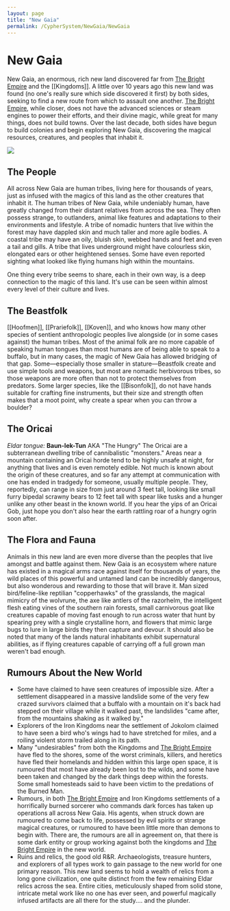 ```yaml
---
layout: page
title: "New Gaia"
permalink: /CypherSystem/NewGaia/NewGaia
---
```

# New Gaia
New Gaia, an enormous, rich new land discovered far from [The Bright Empire](https://nicolii.github.io/CypherSystem/NewGaia/BrightEmpire) and the [[Kingdoms]]. A little over 10 years ago this new land was found (no one's really sure which side discovered it first) by both sides, seeking to find a new route from which to assault one another. [The Bright Empire](https://nicolii.github.io/CypherSystem/NewGaia/BrightEmpire), while closer, does not have the advanced sciences or steam engines to power their efforts, and their divine magic, while great for many things, does not build towns. Over the last decade, both sides have begun to build colonies and begin exploring New Gaia, discovering the magical resources, creatures, and peoples that inhabit it.

<html>

<body>
  <img src="https://github.com/Nicolii/Nicolii.github.io/raw/refs/heads/main/New%20Gaia/Images/NewGaiaMap.bmp" />
</body>

</html>

## The People
All across New Gaia are human tribes, living here for thousands of years, just as infused with the magics of this land as the other creatures that inhabit it. The human tribes of New Gaia, while undeniably human, have greatly changed from their distant relatives from across the sea. They often possess strange, to outlanders, animal like features and adaptations to their environments and lifestyle. A tribe of nomadic hunters that live within the forest may have dappled skin and much taller and more agile bodies. A coastal tribe may have an oily, bluish skin, webbed hands and feet and even a tail and gills. A tribe that lives underground might have colourless skin, elongated ears or other heightened senses. Some have even reported sighting what looked like flying humans high within the mountains.

One thing every tribe seems to share, each in their own way, is a deep connection to the magic of this land. It's use can be seen within almost every level of their culture and lives.


## The Beastfolk
[[Hoofmen]], [[Prariefolk]], [[Koven]], and who knows how many other species of sentient anthropologic peoples live alongside (or in some cases against) the human tribes. Most of the animal folk are no more capable of speaking human tongues than most humans are of being able to speak to a buffalo, but in many cases, the magic of New Gaia has allowed bridging of that gap. Some—especially those smaller in stature—Beastfolk create and use simple tools and weapons, but most are nomadic herbivorous tribes, so those weapons are more often than not to protect themselves from predators. Some larger species, like the [[Bisonfolk]], do not have hands suitable for crafting fine instruments, but their size and strength often makes that a moot point, why create a spear when you can throw a boulder?


## The Oricai
_Eldar tongue:_ **Baun-lek-Tun**
AKA "The Hungry"
The Oricai are a subterranean dwelling tribe of cannibalistic "monsters." Areas near a mountain containing an Oricai horde tend to be highly unsafe at night, for anything that lives and is even remotely edible. Not much is known about the origin of these creatures, and so far any attempt at communication with one has ended in tradgedy for someone, usually multiple people. They, reportedly, can range in size from just around 3 feet tall, looking like small furry bipedal scrawny bears to 12 feet tall with spear like tusks and a hunger unlike any other beast in the known world. If you hear the yips of an Oricai Gob, just hope you don't also hear the earth rattling roar of a hungry ogrin soon after.


## The Flora and Fauna
Animals in this new land are even more diverse than the peoples that live amongst and battle against them. New Gaia is an ecosystem where nature has existed in a magical arms race against itself for thousands of years, the wild places of this powerful and untamed land can be incredibly dangerous, but also wonderous and rewarding to those that will brave it. Man sized bird/feline-like reptilian "copperhawks" of the grasslands, the magical mimicry of the wolvrune, the axe like antlers of the razorhelm, the intelligent flesh eating vines of the southern rain forests, small carnivorous goat like creatures capable of moving fast enough to run across water that hunt by spearing prey with a single crystalline horn, and flowers that mimic large bugs to lure in large birds they then capture and devour. It should also be noted that many of the lands natural inhabitants exhibit supernatural abilities, as if flying creatures capable of carrying off a full grown man weren't bad enough.


## Rumours About the New World
- Some have claimed to have seen creatures of impossible size. After a settlement disappeared in a massive landslide some of the very few crazed survivors claimed that a buffalo with a mountain on it's back had stepped on their village while it walked past, the landslides "came after, from the mountains shaking as it walked by."
- Explorers of the Iron Kingdoms near the settlement of Jokolom claimed to have seen a bird who's wings had to have stretched for miles, and a roiling violent storm trailed along in its path.
- Many "undesirables" from both the Kingdoms and [The Bright Empire](https://nicolii.github.io/CypherSystem/NewGaia/BrightEmpire) have fled to the shores, some of the worst criminals, killers, and heretics have fled their homelands and hidden within this large open space, it is rumoured that most have already been lost to the wilds, and some have been taken and changed by the dark things deep within the forests. Some small homesteads said to have been victim to the predations of the Burned Man.
- Rumours, in both [The Bright Empire](https://nicolii.github.io/CypherSystem/NewGaia/BrightEmpire) and Iron Kingdoms settlements of a horrifically burned sorcerer who commands dark forces has taken up operations all across New Gaia. His agents, when struck down are rumoured to come back to life, possessed by evil spirits or strange magical creatures, or rumoured to have been little more than demons to begin with. There are, the rumours are all in agreement on, that there is some dark entity or group working against both the kingdoms and [The Bright Empire](https://nicolii.github.io/CypherSystem/NewGaia/BrightEmpire) in the new world.
- Ruins and relics, the good old R&R. Archaeologists, treasure hunters, and explorers of all types work to gain passage to the new world for one primary reason. This new land seems to hold a wealth of relics from a long gone civilization, one quite distinct from the few remaining Eldar relics across the sea. Entire cities, meticulously shaped from solid stone, intricate metal work like no one has ever seen, and powerful magically infused artifacts are all there for the study.... and the plunder.

